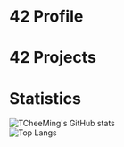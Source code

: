 # 42 Profile

# 42 Projects

# Statistics
![TCheeMing's GitHub stats](https://github-readme-stats.vercel.app/api?username=TCheeMing&show_icons=true&theme=midnight-purple)<br>
![Top Langs](https://github-readme-stats.vercel.app/api/top-langs/?username=TCheeMing&layout=compact&theme=midnight-purple)
